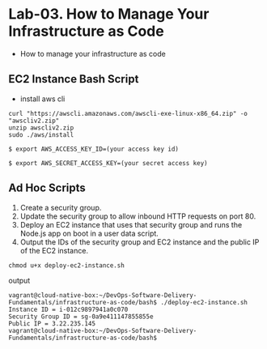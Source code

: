 # Lab-03. How to Manage Your Infrastructure as Code
- How to manage
your infrastructure
as code

## EC2 Instance Bash Script
- install aws cli
```
curl "https://awscli.amazonaws.com/awscli-exe-linux-x86_64.zip" -o "awscliv2.zip"
unzip awscliv2.zip
sudo ./aws/install
```

```
$ export AWS_ACCESS_KEY_ID=(your access key id)

$ export AWS_SECRET_ACCESS_KEY=(your secret access key)

```

## Ad Hoc Scripts


1. Create a security group.
2. Update the security group to allow inbound HTTP requests on port 80.
3. Deploy an EC2 instance that uses that security group and runs the Node.js app on boot in a user data script.
4. Output the IDs of the security group and EC2 instance and the public IP of the EC2 instance.
```
chmod u+x deploy-ec2-instance.sh
```

output
```
vagrant@cloud-native-box:~/DevOps-Software-Delivery-Fundamentals/infrastructure-as-code/bash$ ./deploy-ec2-instance.sh 
Instance ID = i-012c9897941a0c070
Security Group ID = sg-0a9e411147855855e
Public IP = 3.22.235.145
vagrant@cloud-native-box:~/DevOps-Software-Delivery-Fundamentals/infrastructure-as-code/bash$ 
```

